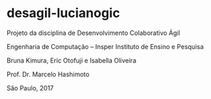 # desagil-lucianogic

Projeto da disciplina de Desenvolvimento Colaborativo Ágil

Engenharia de Computação – Insper Instituto de Ensino e Pesquisa



Bruna Kimura, Eric Otofuji e Isabella Oliveira

Prof. Dr. Marcelo Hashimoto



São Paulo, 2017
